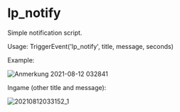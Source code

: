 # lp_notify
Simple notification script.

Usage: TriggerEvent('lp_notify', title, message, seconds)

Example:

![Anmerkung 2021-08-12 032841](https://user-images.githubusercontent.com/81768885/129124827-58051b78-01ea-4a0e-827a-f91e93717150.png)

Ingame (other title and message):

![20210812033152_1](https://user-images.githubusercontent.com/81768885/129124853-b29dbef6-533c-4a6d-b3b3-e234f7b12dfb.jpg)


